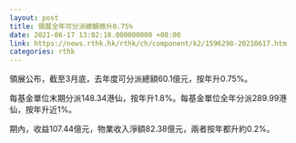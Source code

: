 ```yaml
---
layout: post
title: 領展全年可分派總額微升0.75%
date: 2021-06-17 13:02:18.000000000 +08:00
link: https://news.rthk.hk/rthk/ch/component/k2/1596298-20210617.htm
categories: rthk
---
```


領展公布，截至3月底，去年度可分派總額60.1億元，按年升0.75%。

每基金單位末期分派148.34港仙，按年升1.8%。每基金單位全年分派289.99港仙，按年升近1%。

期內，收益107.44億元，物業收入淨額82.38億元，兩者按年都升約0.2%。
